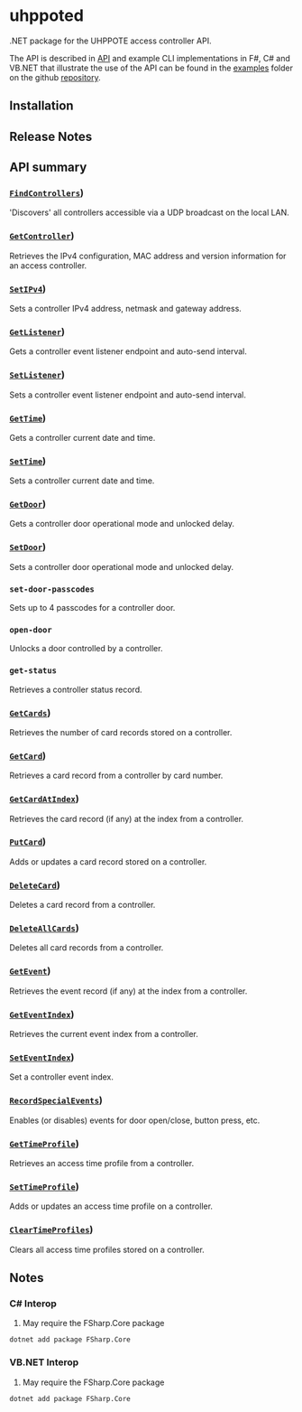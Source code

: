 # uhppoted

.NET package for the UHPPOTE access controller API.

The API is described in [API](API.md) and example CLI implementations in F#, C# and VB.NET that 
illustrate the use of the API can be found in the [examples](https://github.com/uhppoted/uhppoted-lib-dotnet/examples)
folder on the github [repository](https://github.com/uhppoted/uhppoted-lib-dotnet).

## Installation

## Release Notes

## API summary

### [`FindControllers`](https://github.com/uhppoted/uhppoted-lib-dotnet/documentation/API/find-controllers.md))
'Discovers' all controllers accessible via a UDP broadcast on the local LAN.

### [`GetController`](https://github.com/uhppoted/uhppoted-lib-dotnet/documentation/API/get-controller.md))
Retrieves the IPv4 configuration, MAC address and version information for an access controller.

### [`SetIPv4`](https://github.com/uhppoted/uhppoted-lib-dotnet/documentation/API/set-IPv4.md))
Sets a controller IPv4 address, netmask and gateway address.

### [`GetListener`](https://github.com/uhppoted/uhppoted-lib-dotnet/documentation/API/get-listener.md))
Gets a controller event listener endpoint and auto-send interval.

### [`SetListener`](https://github.com/uhppoted/uhppoted-lib-dotnet/documentation/API/get-listener.md))
Sets a controller event listener endpoint and auto-send interval.

### [`GetTime`](https://github.com/uhppoted/uhppoted-lib-dotnet/documentation/API/get-time.md))
Gets a controller current date and time.

### [`SetTime`](https://github.com/uhppoted/uhppoted-lib-dotnet/documentation/API/set-time.md))
Sets a controller current date and time.

### [`GetDoor`](https://github.com/uhppoted/uhppoted-lib-dotnet/documentation/API/get-door.md))
Gets a controller door operational mode and unlocked delay.

### [`SetDoor`](https://github.com/uhppoted/uhppoted-lib-dotnet/documentation/API/set-door.md))
Sets a controller door operational mode and unlocked delay.

### `set-door-passcodes`
Sets up to 4 passcodes for a controller door.

### `open-door`
Unlocks a door controlled by a controller.

### `get-status`
Retrieves a controller status record.

### [`GetCards`](https://github.com/uhppoted/uhppoted-lib-dotnet/documentation/API/get-cards.md))
Retrieves the number of card records stored on a controller.

### [`GetCard`](https://github.com/uhppoted/uhppoted-lib-dotnet/documentation/API/get-card.md))
Retrieves a card record from a controller by card number.

### [`GetCardAtIndex`](https://github.com/uhppoted/uhppoted-lib-dotnet/documentation/API/get-card-at-index.md))
Retrieves the card record (if any) at the index from a controller.

### [`PutCard`](https://github.com/uhppoted/uhppoted-lib-dotnet/documentation/API/put-card.md))
Adds or updates a card record stored on a controller.

### [`DeleteCard`](https://github.com/uhppoted/uhppoted-lib-dotnet/documentation/API/delete-card.md))
Deletes a card record from a controller.

### [`DeleteAllCards`](https://github.com/uhppoted/uhppoted-lib-dotnet/documentation/API/delete-all-cards.md))
Deletes all card records from a controller.

### [`GetEvent`](https://github.com/uhppoted/uhppoted-lib-dotnet/documentation/API/get-event.md))
Retrieves the event record (if any) at the index from a controller.

### [`GetEventIndex`](https://github.com/uhppoted/uhppoted-lib-dotnet/documentation/API/get-event-index.md))
Retrieves the current event index from a controller.

### [`SetEventIndex`](https://github.com/uhppoted/uhppoted-lib-dotnet/documentation/API/set-event-index.md))
Set a controller event index.

### [`RecordSpecialEvents`](https://github.com/uhppoted/uhppoted-lib-dotnet/documentation/API/record-special-events.md))
Enables (or disables) events for door open/close, button press, etc.

### [`GetTimeProfile`](https://github.com/uhppoted/uhppoted-lib-dotnet/documentation/API/get-time-profile.md))
Retrieves an access time profile from a controller.

### [`SetTimeProfile`](https://github.com/uhppoted/uhppoted-lib-dotnet/documentation/API/set-time-profile.md))
Adds or updates an access time profile on a controller.

### [`ClearTimeProfiles`](https://github.com/uhppoted/uhppoted-lib-dotnet/documentation/API/clear-time-profiles.md))
Clears all access time profiles stored on a controller.

## Notes

### C# Interop

1. May require the FSharp.Core package
```
dotnet add package FSharp.Core
```

### VB.NET Interop

1. May require the FSharp.Core package
```
dotnet add package FSharp.Core
```

[examples]:  https://github.com/uhppoted/uhppoted-lib-dotnet/tree/main/examples

